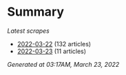 # Summary
*Latest scrapes*
* [2022-03-22](https://github.com/nuuuwan/news_lk/blob/data/news_lk.2022-03-22.json) (132 articles)
* [2022-03-23](https://github.com/nuuuwan/news_lk/blob/data/news_lk.2022-03-23.json) (11 articles)

*Generated at 03:17AM, March 23, 2022*